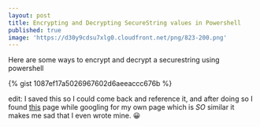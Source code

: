 ```yaml
---
layout: post
title: Encrypting and Decrypting SecureString values in Powershell
published: true
image: 'https://d30y9cdsu7xlg0.cloudfront.net/png/823-200.png'
---
```


Here are some ways to encrypt and decrypt a securestring using powershell

{% gist 1087ef17a5026967602d6aeeaccc676b %}

edit: I saved this so I could come back and reference it, and after doing so I found [this](https://social.technet.microsoft.com/wiki/contents/articles/4546.working-with-passwords-secure-strings-and-credentials-in-windows-powershell.aspx) page while googling for my own page which is _SO_ similar it makes me sad that I even wrote mine. 😀
